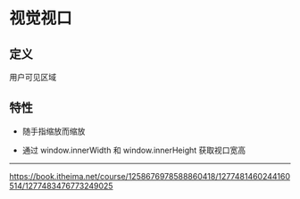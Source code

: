 # 视觉视口

## 定义

用户可见区域

## 特性

- 随手指缩放而缩放

- 通过 window.innerWidth 和 window.innerHeight 获取视口宽高 

---

<https://book.itheima.net/course/1258676978588860418/1277481460244160514/1277483476773249025>